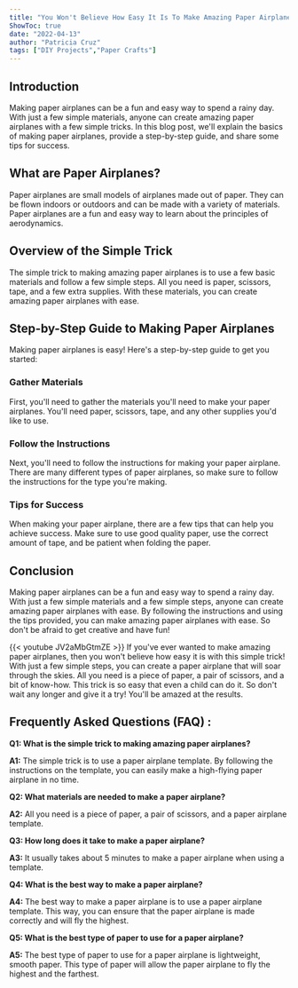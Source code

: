 ```yaml
---
title: "You Won't Believe How Easy It Is To Make Amazing Paper Airplanes With This Simple Trick!"
ShowToc: true 
date: "2022-04-13"
author: "Patricia Cruz" 
tags: ["DIY Projects","Paper Crafts"]
---
```

## Introduction 

Making paper airplanes can be a fun and easy way to spend a rainy day. With just a few simple materials, anyone can create amazing paper airplanes with a few simple tricks. In this blog post, we'll explain the basics of making paper airplanes, provide a step-by-step guide, and share some tips for success. 

## What are Paper Airplanes? 

Paper airplanes are small models of airplanes made out of paper. They can be flown indoors or outdoors and can be made with a variety of materials. Paper airplanes are a fun and easy way to learn about the principles of aerodynamics. 

## Overview of the Simple Trick 

The simple trick to making amazing paper airplanes is to use a few basic materials and follow a few simple steps. All you need is paper, scissors, tape, and a few extra supplies. With these materials, you can create amazing paper airplanes with ease. 

## Step-by-Step Guide to Making Paper Airplanes 

Making paper airplanes is easy! Here's a step-by-step guide to get you started: 

### Gather Materials 

First, you'll need to gather the materials you'll need to make your paper airplanes. You'll need paper, scissors, tape, and any other supplies you'd like to use. 

### Follow the Instructions 

Next, you'll need to follow the instructions for making your paper airplane. There are many different types of paper airplanes, so make sure to follow the instructions for the type you're making. 

### Tips for Success 

When making your paper airplane, there are a few tips that can help you achieve success. Make sure to use good quality paper, use the correct amount of tape, and be patient when folding the paper. 

## Conclusion 

Making paper airplanes can be a fun and easy way to spend a rainy day. With just a few simple materials and a few simple steps, anyone can create amazing paper airplanes with ease. By following the instructions and using the tips provided, you can make amazing paper airplanes with ease. So don't be afraid to get creative and have fun!

{{< youtube JV2aMbGtmZE >}} 
If you've ever wanted to make amazing paper airplanes, then you won't believe how easy it is with this simple trick! With just a few simple steps, you can create a paper airplane that will soar through the skies. All you need is a piece of paper, a pair of scissors, and a bit of know-how. This trick is so easy that even a child can do it. So don't wait any longer and give it a try! You'll be amazed at the results.

## Frequently Asked Questions (FAQ) :
**Q1: What is the simple trick to making amazing paper airplanes?**

**A1:** The simple trick is to use a paper airplane template. By following the instructions on the template, you can easily make a high-flying paper airplane in no time. 

**Q2: What materials are needed to make a paper airplane?**

**A2:** All you need is a piece of paper, a pair of scissors, and a paper airplane template. 

**Q3: How long does it take to make a paper airplane?**

**A3:** It usually takes about 5 minutes to make a paper airplane when using a template. 

**Q4: What is the best way to make a paper airplane?**

**A4:** The best way to make a paper airplane is to use a paper airplane template. This way, you can ensure that the paper airplane is made correctly and will fly the highest. 

**Q5: What is the best type of paper to use for a paper airplane?**

**A5:** The best type of paper to use for a paper airplane is lightweight, smooth paper. This type of paper will allow the paper airplane to fly the highest and the farthest.





